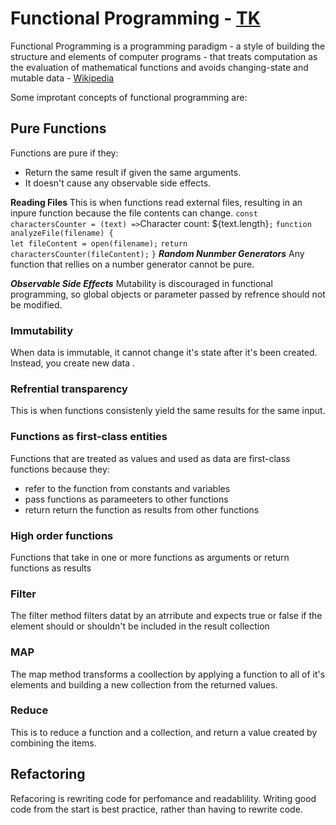 # Functional Programming - [TK](https://medium.com/the-renaissance-developer/concepts-of-functional-programming-in-javascript-6bc84220d2aa)

Functional Programming is a programming paradigm - a style of building the structure and elements of computer programs - that treats computation as the evaluation of mathematical functions and avoids changing-state and mutable data - [Wikipedia](https://en.wikipedia.org/wiki/Functional_programming)

Some improtant concepts of functional programming are:

## Pure Functions

Functions are pure if they:

* Return the same result if given the same arguments.
* It doesn't cause any observable side effects.

**Reading Files**
This is when functions read external files, resulting in an inpure function because the file contents can change.
            `const charactersCounter = (text) =>`Character count: ${text.length}`;`
                        `function analyzeFile(filename) {`  
                          `let fileContent = open(filename);`
                          `return charactersCounter(fileContent);`
                        `}`
***Random Nunmber Generators***
 Any function that rellies on a number generator cannot be pure.

 ***Observable Side Effects***
 Mutability is discouraged in functional programming, so global objects or parameter passed by refrence should not be modified.

### Immutability

 When data is immutable, it cannot change it's state after it's been created. Instead, you create new data .

### Refrential transparency

 This is when functions consistenly yield the same results for the same input.

### Functions as first-class entities

 Functions that are treated as values and used as data are first-class functions because they:

* refer to the function from constants and variables
* pass functions as parameeters to other functions
* return return the function as results from other functions

### High order functions

 Functions that take in one or more functions as arguments or return functions as results

### Filter

 The filter method filters datat by an atrribute and expects true or false if the element should or shouldn't be included in the result collection

### MAP

 The map method transforms a coollection by applying a function to all of it's elements and building a new collection from the returned values.

### Reduce

 This is to reduce a function and a collection, and return a value created by combining the items.

## Refactoring

 Refacoring is rewriting code for perfomance and readablility. Writing good code from the start is best practice, rather than having to rewrite code.






